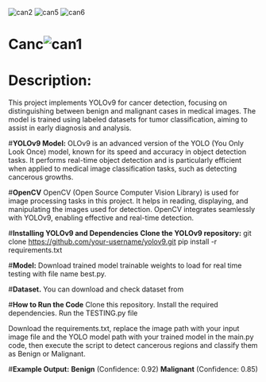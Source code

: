 ![can2](https://github.com/user-attachments/assets/f23619f7-20fb-49d6-b485-5f731c7e3d5b)
![can5](https://github.com/user-attachments/assets/2e4e2aca-a996-4079-8faf-109fb3affdd1)
![can6](https://github.com/user-attachments/assets/25a71d1e-37f7-4fff-b2ea-ab6f491a888a)
# Canc![can1](https://github.com/user-attachments/assets/1feaa6ec-cf6c-42b8-9fda-409d3405d822)

# **Description:**
This project implements YOLOv9 for cancer detection, focusing on distinguishing between benign and malignant cases in medical images. The model is trained using labeled datasets for tumor classification, aiming to assist in early diagnosis and analysis.

#**YOLOv9 Model:**
OLOv9 is an advanced version of the YOLO (You Only Look Once) model, known for its speed and accuracy in object detection tasks. It performs real-time object detection and is particularly efficient when applied to medical image classification tasks, such as detecting cancerous growths.

#**OpenCV**
OpenCV (Open Source Computer Vision Library) is used for image processing tasks in this project. It helps in reading, displaying, and manipulating the images used for detection. OpenCV integrates seamlessly with YOLOv9, enabling effective and real-time detection.

#**Installing YOLOv9 and Dependencies**
**Clone the YOLOv9 repository:**
git clone https://github.com/your-username/yolov9.git
pip install -r requirements.txt

#**Model:**
Download trained model trainable weights to load for real time testing with file name best.py.

#**Dataset.**
You can download and check dataset from

#**How to Run the Code**
Clone this repository.
Install the required dependencies.
Run the TESTING.py file

Download the requirements.txt, replace the image path with your input image file and the YOLO model path with your trained model in the main.py code, then execute the script to detect cancerous regions and classify them as Benign or Malignant.

#**Example Output:**
**Benign** (Confidence: 0.92)
**Malignant** (Confidence: 0.85)
